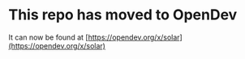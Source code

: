 # This repo has moved to OpenDev

It can now be found at [https://opendev.org/x/solar](https://opendev.org/x/solar)

